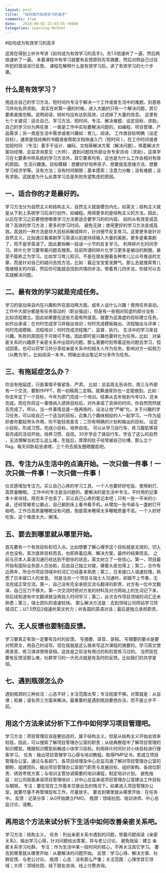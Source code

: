 ```yaml
---
layout: post
title:  "如何成为有效学习的高手"
comments: true
date:   2018-09-02 13:43:55 +0800
Categories: Learning Method
---
```

#如何成为有效学习的高手

这周在得到上听许岑讲《如何成为有效学习的高手》。先1.5倍速听了一遍，然后两倍速听了一遍。
本着课程中有学习就要有反馈原则先写摘要，然后对照自己过往所犯的错误进行反思。
课程在解释什么是有效学习后，讲了有效学习的七个步骤。

## 什么是有效学习？
用适合自己的学习方法，短时间内专注于解决一个工作或者生活中的难题。刻意练习并向名师求助。
其实在听第一遍的时候，进入大脑的只有一个解决问题，其它要素直接忽略。说明阅读、倾听均没有达到高效，过滤掉了大量的信息。
这里有七个关键词：适合自己、学习方法、短时间、专注、解决难题、设定目标、求助。
自己的学习分为两在类：一类是工作中实际要解决问题的，如编程、项目管理、产品需求；另一类是生活中需求或者兴趣如：育儿、阅读。
工作类目标明确（设定目标），通常是找经典的书籍或者帮助文档快速入门（短时间 ），在工作时间或者加班时间 （专注）着手于设计、编码、文档等解决方案（解决问题），带着解决方案向经理、总监咨询意见（大师），遇到问题找外部业务专家咨询（求助）。这类学习在七要素中除系统的学习方法外，其它要素均有，这也是为什么工作会相对有效的原因。
生活兴趣类。目标模糊：想要好好培养孩子、想要提高思维方法、想要学习经济学等。没有方法；没有时间期限；基本摸索；注意力分散；没有难题；没有求助。这就是为什么此类学习总是失败失望焦虑的原因。

## 一、适合你的才是最好的。
学习方法分为自然主义和结构主义。自然主义就是模仿内化，如英文；结构主义就是从下到上系统学习后进行创作，如编程。用得更多的是结构主义的方法。因此，以后在学习之前要想想哪类学习方法更适合要学习的的内容。
如何从有效变成高效？高效的学习方法；更多的学习时间。
避免无效；使用更好的学习方法变成高效。高效的一种方法是将大目标拆解成碎片，针对细节反复练习。这里更多是针对自然主义。比如通过看美剧学习英语以前是持续输入大量的美剧，更多是看美剧了，而不是学英语了。因此要拆解一段话一小节的反复学习。
利用碎片化时间学习。碎片化学习要带着问题去搜索。目前所谓的碎片化学习更多是被动的刷圈，甚至不能称之为学习。比如学习育儿知识。不是在朋友圈看各种育儿公众号推送的文章，而是针对自己的疑问去找方法。比如：最近宝宝爱发脾气。那么去就搜索育儿情绪相关的内容，然后你可能就会找到共情四步法。带着育儿四步法，你就可以去实践解决问题。

## 二、最有效的学习就是完成任务。
学习的驱动来自内在兴趣和外在驱动两方面。成年人谈什么兴趣！使用任务驱动。
工作中大部分都是有任务驱动的（职业强迫），但是有一些相对较虚的部分没有：比如流程建立。因此如果要在这些方面有所提高，就要为这类虚的目标建立任务。如作出承诺：在何时完成学习并输出培训；何时完成模板输出、流程输出与评审；何时完成模板、流程培训；何时完成流程推广、监督、执行。
生活中的学习来自兴趣。失败的原因在于可做可不做。因此即时是兴趣也要转化为任务。比如：对亲密关系的兴趣原于亲密关系中出现的问题。那么需要时刻带着这些问题去学习，偿试回答。也可以将学习并分享给亲密关系中的相关人作为任务，影响对方一起努力（以教为学）。比如阅读一本书，把输出读出笔记并分享作为任务。

## 三、有拖延症怎么办？
你没有拖延症，只是事情不够紧急、严肃。
比如：总监周五告诉你，周三与外部有一个交流，要制作PPT，周一初稿周二定稿。就算通宵你也一定能做到。比如：你去年定了一个目标，今年为部门完成一个培训。结果从去年拖到今年Q3，还未完成。而在你将这一事情纳入绩效目标后，对外承诺了具体的时间，你自然而然就去完成了。所以，当一件事情总是一拖再拖时，设法让他“严峻”化。关于兴趣的学习任务，可以给自己一个适当的目标，召集几个趣味相投的人一起学习。一作为组织者你要起带头作用，你不能轻易食言；二你有明确的计划和输出的目标。
设定小目标，形成习惯。完成小目标，培养自信。
可以从学习自行车、练习腹肌等容易完成的活动开始，培养习惯、自信。30岁学会了骑自行车，学会了这么的自然 ，无法理解当初怎么这么难。生娃后，厚厚的肚子经常被自己吐嘈，那么立个flag，每天仰卧起坐递增，三个月去朋友圈晒腹肌吧。

## 四、专注力从生活中的点滴开始。一次只做一件事！一次只做一件事！一次只做一件事！
仪式感增加专注力。买让自己心疼的学习工具、一个人也要好好吃饭、使用射灯、高质量睡眠。
工作中的专注是没问题的。要解决的是生活中专注。平时用的记事本十来块钱，用完本子也丢了，买让自己心疼的笔记本吧；只有一张一平米的小桌，还经常被老公霸占，自己躺到床上看书看手机，从增加一张书桌与一盏射灯开始吧。工作日高质量睡眠没有问题，倒是周末睡得太多睡眠质量不高。一个人好好吃饭，这个难度太大，搁浅。

## 五、要去到哪里就从哪里开始。
首先要有一个有效目标和切入点。比如想要了解心理学这个目标就是无效的，切入点也没有。其次直奔目标而去，也即奔着应用、解决方案，最终的结果而去。
之前与日本人英语沟通已经达到不胆怯的状态，英文树立了一些信心。第一，项目最开始有国际业务部人员协助，后由自己独立对接，硬着头皮也得上；第二，合作有近两年，所合作项目领域中的词汇已经基本熟悉；第三，日本接口人语速较慢，熟悉了日本接口人的发音。
但是当另一个项目与瑞士人沟通时，却跟不上节奏，无法完成正常交流。第一，自己没有完全承担交流与翻译的职责，对方有一位中文翻译，自己压力不够大。第一次交流时把对方发的材料及对方网站上的生词记下来，但后续知道有中文翻译就没再投入时间学习；第二，此次合作项目领域的词汇还未熟悉；第三，瑞士团队的语速较快。
那么解决方法是：去到领域公司网站学习领域词汇；以1.5然后2倍速听英文听力；听各国的英语对话；最后是独立承担职责。

## 六、无人反馈也要制造反馈。
学习要真正有效一定要有及时的反馈。
写摘要、录音、录相。
写摘要的要点是要对照原文，用自己的话写。现在我就是这么做来写这次课程的摘要的。学习英文使用录音，练习演讲使用录相。这些是之前没有用过的和刻意练习过的。
当然现在要有反馈没那么难，社群学习的一大优点就是有及时的反馈。比如我们的共学星球。

## 七、遇到瓶颈怎么办
遇到瓶颈的三种状况：心态不好；关注范围太窄；专注程度不够。对策就是：从自律；拓展；请名师三方面来解决。最重要的是遇到瓶劲要想办法，而不是止步不前。

## 用这个方法来试分析下工作中如何学习项目管理吧。
学习方法：项目管理应该是要创造的，属于结构主义。但是从结构主义开始会效率较低。因此，可以搜索了解项目管理办公室的职责；从经典教程中了解项目管理的知识模型。根据知识模型拆解成小块学习目标。利用碎片时间针对小块目标进行搜索学习。
任务：输出项目管理学习心得与培训教程。取得PMP证书。若成立项目管理办公室，通过与各部门、各项目经理及中心总监沟通了解对项目管理办公室的期盼，组建团队，输出项目管理办公室部门职责与发展目标、组织架构、各岗位职责、绩效考核方案；与培训主管协调需要的培训课程，制定培训计划。
避免拖延：对公司层面承诺项目管理培训；对中心总监承诺项目管理办公室建设工作目标与期限。
专注：要在现在工作基本交接出去的情况下。如果进入项目管理办公室，就要尽量不再管理现有工作，尽量放手。
要去到哪里就从哪里开始：在任务中。
反馈：记录分享：从0开始建立PMO。
瓶颈：领域社团、培训讲师、中心总监讨论、请教。

## 再用这个方法来试分析下生活中如何改善亲密关系吧。
学习方法：结构主义。
任务：列出亲密关系中遇到的问题，带着问题阅读《亲密关系》，输出学习心得，针对问题给出答案，并与老公讨论。
避免拖延：建立 亲密关系学习社群。
专注：作为生活中某一段时间的核心，不再关注其它学习。
要去到哪里就从哪里开始：从要解决的问题开始。
反馈：学习心得、解决方案、社群反馈、与老公讨论。
瓶颈：心态：没有那么严重；关注范围：心理学其它领域；大师：领域社团、线下朋友咨询、线上付费咨询。

